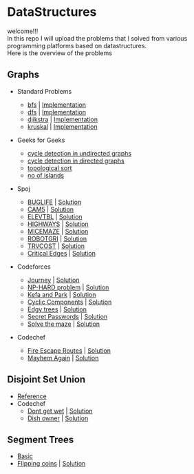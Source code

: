 # DataStructures
welcome!!!<br/>
In this repo I will upload the problems that I solved from various programming platforms based on datastructures.<br/>
Here is the overview of the problems<br/> 
  ## Graphs
  * Standard Problems
    * [bfs](https://www.hackerearth.com/practice/algorithms/graphs/breadth-first-search/tutorial/) | [Implementation](graphs/bfs.cpp)
    * [dfs](https://www.hackerearth.com/practice/algorithms/graphs/depth-first-search/tutorial/) | [Implementation](graphs/dfs.cpp)
    * [djikstra](https://www.hackerearth.com/practice/algorithms/graphs/shortest-path-algorithms/tutorial/) | [Implementation](graphs/djikstra.cpp)
    * [kruskal](https://www.hackerearth.com/practice/algorithms/graphs/minimum-spanning-tree/tutorial/) | [Implementation](graphs/kruskal.cpp)
  
  * Geeks for Geeks
    * [cycle detection in undirected graphs](graphs/cycledetectiondir.cpp)
    * [cycle detection in directed graphs](graphs/cycledetectionundir.cpp)
    * [topological sort](graphs/topologicalsort.cpp)
    * [no of islands](graphs/noofislands.cpp)
    
  * Spoj
    * [BUGLIFE](https://www.spoj.com/problems/BUGLIFE/) | [Solution](graphs/spoj/buglife.cpp)
    * [CAM5](https://www.spoj.com/problems/CAM5/) | [Solution](graphs/spoj/cam5.cpp)
    * [ELEVTBL](https://www.spoj.com/problems/ELEVTRBL/) | [Solution](graphs/spoj/elevarottrouble.cpp)
    * [HIGHWAYS](https://www.spoj.com/problems/HIGHWAYS/) | [Solution](graphs/spoj/highways.cpp)
    * [MICEMAZE](https://www.spoj.com/problems/MICEMAZE/) | [Solution](graphs/spoj/micemaze.cpp)
    * [ROBOTGRI](https://www.spoj.com/problems/ROBOTGRI/) | [Solution](graphs/spoj/robotsongrid.cpp)
    * [TRVCOST](https://www.spoj.com/problems/TRVCOST/) | [Solution](graphs/spoj/trvcost.cpp)
    * [Critical Edges](https://www.spoj.com/problems/EC_P/) | [Solution](graphs/spoj/criticaledges.cpp)
  * Codeforces
    * [Journey](https://codeforces.com/problemset/problem/839/C) | [Solution](graphs/codeforces/journey.cpp)
    * [NP-HARD problem](https://codeforces.com/problemset/problem/687/A) | [Solution](graphs/codeforces/NP-Hard.cpp)
    * [Kefa and Park](https://codeforces.com/problemset/problem/580/C) | [Solution](graphs/codeforces/kefaandpark.cpp)
    * [Cyclic Components](https://codeforces.com/problemset/problem/977/E) | [Solution](graphs/codeforces/cycliccomponents.cpp)
    * [Edgy trees](https://codeforces.com/problemset/problem/1139/C) | [Solution](graphs/codeforces/edgytrees.cpp)
    * [Secret Passwords](https://codeforces.com/problemset/problem/1263/D) | [Solution](graphs/codeforces/secretpasswords.cpp)
    * [Solve the maze](https://codeforces.com/contest/1365/problem/D) | [Solution](graphs/codeforces/Solvethemaze.cpp)
  * Codechef
    * [Fire Escape Routes](https://www.codechef.com/LRNDSA08/problems/FIRESC) | [Solution](graphs/Codechef/FIRESC.cpp)
    * [Mayhem Again](https://www.codechef.com/LRNDSA08/problems/MARLA) | [Solution](graphs/Codechef/Mayhem.cpp)

  


  ## Disjoint Set Union
  * [Reference](https://www.hackerearth.com/practice/notes/disjoint-set-union-union-find/) <br/>
  * Codechef
    * [Dont get wet](https://www.codechef.com/problems/BIGOF01) | [Solution](dsu/dontgetwet.cpp)
    * [Dish owner](https://www.codechef.com/problems/DISHOWN) | [Solution](dsu/dishowner.cpp)
    
        
   ## Segment Trees
   * [Basic](segmenttrees/segtree.cpp)
   * [Flipping coins](https://www.codechef.com/problems/FLIPCOIN) | [Solution](segmenttrees/segtree.cpp)


